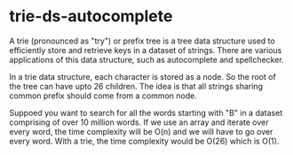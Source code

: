 # trie-ds-autocomplete
A trie (pronounced as "try") or prefix tree is a tree data structure used to efficiently store and retrieve keys in a dataset of strings. There are various applications of this data structure, such as autocomplete and spellchecker.

In a trie data structure, each character is stored as a node. So the root of the tree can have upto 26 children. The idea is that all strings sharing common prefix should come from a common node.

Suppoed you want to search for all the words starting with "B" in a dataset comprising of over 10 million words. If we use an array and iterate over every word, the time complexity will be O(n) and we will have to go over every word. With a trie, the time complexity would be O(26) which is O(1).


